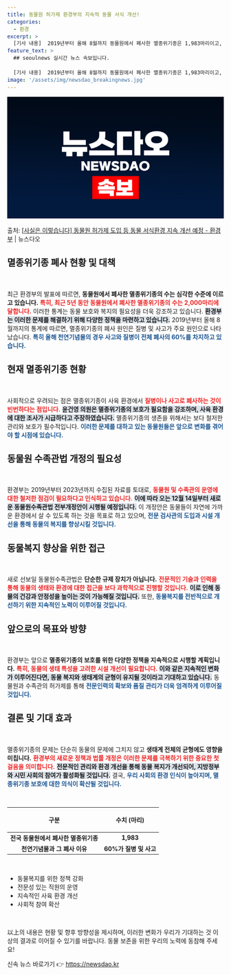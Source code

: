 ```yaml
---
title: 동물원 허가제 환경부의 지속적 동물 서식 개선!
categories:
  - 환경
excerpt: >
  [기사 내용]  2019년부터 올해 8월까지 동물원에서 폐사한 멸종위기종은 1,983마리이고, 천연기념물의 …
feature_text: >
  ## seoulnews 실시간 뉴스 속보입니다.

  [기사 내용]  2019년부터 올해 8월까지 동물원에서 폐사한 멸종위기종은 1,983마리이고, 천연기념물의 …
image: '/assets/img/newsdao_breakingnews.jpg'
---
```


![뉴스다오 속보](/assets/img/newsdao_breakingnews.jpg)

<p>출처: <a href="https://newsdao.kr/2129" rel="dofollow">[사실은 이렇습니다] 동물원 허가제 도입 등 동물 서식환경 지속 개선 예정 - 환경부</a> | 뉴스다오</p>

<h2 data-ke-size="size26">멸종위기종 폐사 현황 및 대책</h2>

<p data-ke-size="size16">&nbsp;</p>

최근 환경부의 발표에 따르면, **동물원에서 폐사한 멸종위기종의 수는 심각한 수준에 이르고 있습니다.** <b><span style="color: #ee2323;">특히, 최근 5년 동안 동물원에서 폐사한 멸종위기종의 수는 2,000마리에 달합니다.</span></b> 이러한 통계는 동물 보호와 복지의 필요성을 더욱 강조하고 있습니다. <b><span style="background-color: #21538527;">환경부는 이러한 문제를 해결하기 위해 다양한 정책을 마련하고 있습니다.</span></b> 2019년부터 올해 8월까지의 통계에 따르면, 멸종위기종의 폐사 원인은 질병 및 사고가 주요 원인으로 나타났습니다. <b><span style="color: #1a5490;">특히 올해 천연기념물의 경우 사고와 질병이 전체 폐사의 60%를 차지하고 있습니다.</span></b>

<h2 data-ke-size="size26">현재 멸종위기종 현황</h2>

<p data-ke-size="size16">&nbsp;</p>

사회적으로 우려되는 점은 멸종위기종이 사육 환경에서 <b><span style="color: #ee2323;">질병이나 사고로 폐사하는 것이 빈번하다는 점입니다.</span></b> <b><span style="background-color: #21538527;">윤건영 의원은 멸종위기종의 보호가 필요함을 강조하며, 사육 환경에 대한 조사가 시급하다고 주장하였습니다.</span></b> 멸종위기종의 생존을 위해서는 보다 철저한 관리와 보호가 필수적입니다. <b><span style="color: #1a5490;">이러한 문제를 대하고 있는 동물원들은 앞으로 변화를 겪어야 할 시점에 있습니다.</span></b>

<h2 data-ke-size="size26">동물원 수족관법 개정의 필요성</h2>

<p data-ke-size="size16">&nbsp;</p>

환경부는 2019년부터 2023년까지 수집된 자료를 토대로, <b><span style="color: #ee2323;">동물원 및 수족관의 운영에 대한 철저한 점검이 필요하다고 인식하고 있습니다.</span></b> <b><span style="background-color: #21538527;">이에 따라 오는 12월 14일부터 새로운 동물원수족관법 전부개정안이 시행될 예정입니다.</span></b> 이 개정안은 동물들이 자연에 가까운 환경에서 살 수 있도록 하는 것을 목표로 하고 있으며, <b><span style="color: #1a5490;">전문 검사관의 도입과 시설 개선을 통해 동물의 복지를 향상시킬 것입니다.</span></b>

<h2 data-ke-size="size26">동물복지 향상을 위한 접근</h2>

<p data-ke-size="size16">&nbsp;</p>

새로 선보일 동물원수족관법은 **단순한 규제 장치가 아닙니다.** <b><span style="color: #ee2323;">전문적인 기술과 인력을 통해 동물의 생태와 환경에 대한 접근을 보다 과학적으로 진행할 것입니다.</span></b> <b><span style="background-color: #21538527;">이로 인해 동물의 건강과 안정성을 높이는 것이 가능해질 것입니다.</span></b> 또한, <b><span style="color: #1a5490;">동물복지를 전반적으로 개선하기 위한 지속적인 노력이 이루어질 것입니다.</span></b> 

<h2 data-ke-size="size26">앞으로의 목표와 방향</h2>

<p data-ke-size="size16">&nbsp;</p>

환경부는 앞으로 **멸종위기종의 보호를 위한 다양한 정책을 지속적으로 시행할 계획입니다.** <b><span style="color: #ee2323;">특히, 동물의 생태 특성을 고려한 시설 개선이 필요합니다.</span></b> <b><span style="background-color: #21538527;">이와 같은 지속적인 변화가 이루어진다면, 동물 복지와 생태계의 균형이 유지될 것이라고 기대하고 있습니다.</span></b> 동물원과 수족관의 허가제를 통해 <b><span style="color: #1a5490;">전문인력의 확보와 품질 관리가 더욱 엄격하게 이루어질 것입니다.</span></b>

<h2 data-ke-size="size26">결론 및 기대 효과</h2>

<p data-ke-size="size16">&nbsp;</p>

멸종위기종의 문제는 단순히 동물의 문제에 그치지 않고 **생태계 전체의 균형에도 영향을 미칩니다.** <b><span style="color: #ee2323;">환경부의 새로운 정책과 법률 개정은 이러한 문제를 극복하기 위한 중요한 첫 걸음을 의미합니다.</span></b> <b><span style="background-color: #21538527;">전문적인 관리와 환경 개선을 통해 동물 복지가 개선되어, 지방정부와 시민 사회의 참여가 활성화될 것입니다.</span></b> 결국, <b><span style="color: #1a5490;">우리 사회의 환경 인식이 높아지며, 멸종위기종 보호에 대한 의식이 확산될 것입니다.</span></b> 

<p data-ke-size="size16">&nbsp;</p>

<table style="width: 100%; border-collapse: collapse;">
  <thead>
    <tr>
      <th style="text-align: center; height: 50px;"><b>구분</b></th>
      <th style="text-align: center; height: 50px;"><b>수치 (마리)</b></th>
    </tr>
  </thead>
  <tbody>
    <tr>
      <td style="text-align: center; height: 17px;"><b>전국 동물원에서 폐사한 멸종위기종</b></td>
      <td style="text-align: center; height: 17px;"><b>1,983</b></td>
    </tr>
    <tr>
      <td style="text-align: center; height: 17px;"><b>천연기념물과 그 폐사 이유</b></td>
      <td style="text-align: center; height: 17px;"><b>60%가 질병 및 사고</b></td>
    </tr>
  </tbody>
</table>

<p data-ke-size="size16">&nbsp;</p>

<ul>
  <li>동물복지를 위한 정책 강화</li>
  <li>전문성 있는 직원의 운영</li>
  <li>지속적인 사육 환경 개선</li>
  <li>사회적 참여 확산</li>
</ul>

<p data-ke-size="size16">&nbsp;</p>

以上의 내용은 현황 및 향후 방향성을 제시하며, 이러한 변화가 우리가 기대하는 것 이상의 결과로 이어질 수 있기를 바랍니다. 동물 보존을 위한 우리의 노력에 동참해 주세요! 

신속 뉴스 바로가기 👉 <a href="https://newsdao.kr" rel="dofollow">https://newsdao.kr</a>


